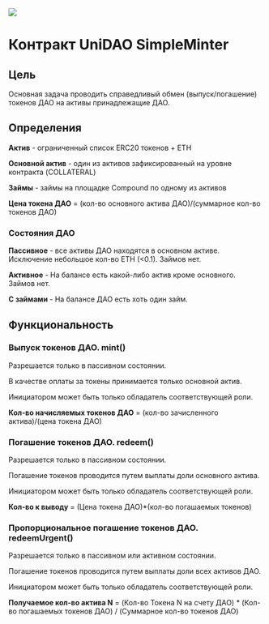 ![](https://unidao.fund/unidao_logo_64.png)

# Контракт UniDAO SimpleMinter

## Цель

Основная задача проводить справедливый обмен (выпуск/погашение) токенов ДАО на активы принадлежащие ДАО.

## Определения

**Актив** - ограниченный список ERC20 токенов + ETH

**Основной актив** - один из активов зафиксированный на уровне контракта (COLLATERAL)

**Займы** - займы на площадке Compound по одному из активов

**Цена токена ДАО** = (кол-во основного актива ДАО)/(суммарное кол-во токенов ДАО)

### Состояния ДАО

**Пассивное** - все активы ДАО находятся в основном активе. Исключение небольшое кол-во ETH (<0.1). Займов нет.

**Активное** - На балансе есть какой-либо актив кроме основного. Займов нет.

**С займами** - На балансе ДАО есть хоть один займ.

## Функциональность

### Выпуск токенов ДАО. mint()

Разрешается только в пассивном состоянии.

В качестве оплаты за токены принимается только основной актив.

Инициатором может быть только обладатель соответствующей роли.

**Кол-во начисляемых токенов ДАО** = (кол-во зачисленного актива)/(цена токена ДАО)

### Погашение токенов ДАО. redeem()

Разрешается только в пассивном состоянии.

Погашение токенов проводится путем выплаты доли основного актива.

Инициатором может быть только обладатель соответствующей роли.

**Кол-во к выводу**  = (Цена токена ДАО)*(кол-во погашаемых токенов)

### Пропорциональное погашение токенов ДАО. redeemUrgent()

Разрешается только в пассивном или активном состоянии.

Погашение токенов проводится путем выплаты доли всех активов ДАО.

Инициатором может быть только обладатель соответствующей роли.

**Получаемое кол-во актива N** = (Кол-во Токена N на счету ДАО)  * (Кол-во погашаемых токенов ДАО) / (Суммарное кол-во токенов ДАО)

